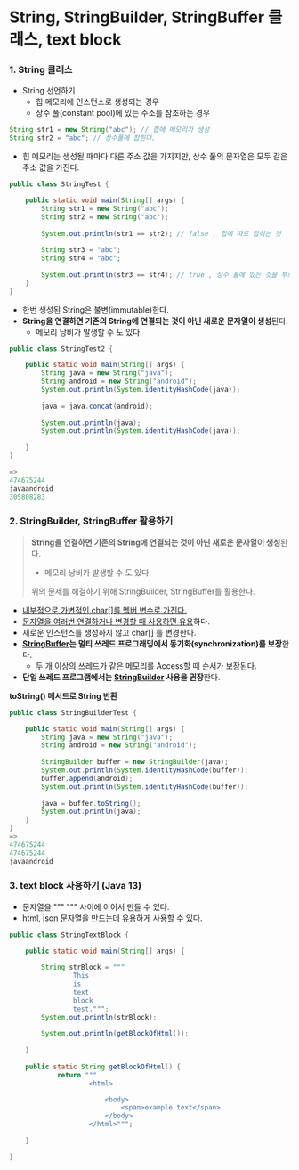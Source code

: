 # String, StringBuilder, StringBuffer 클래스, text block

### 1. String 클래스

- String 선언하기
  - 힙 메모리에 인스턴스로 생성되는 경우
  - 상수 풀(constant pool)에 있는 주소를 참조하는 경우

```java
String str1 = new String("abc"); // 힙에 메모리가 생성
String str2 = "abc"; // 상수풀에 잡힌다.
```

- 힙 메모리는 생성될 때마다 다른 주소 값을 가지지만, 상수 풀의 문자열은 모두 같은 주소 값을 가진다.

```java
public class StringTest {

	public static void main(String[] args) {
		String str1 = new String("abc");
		String str2 = new String("abc");
		
		System.out.println(str1 == str2); // false , 힙에 따로 잡히는 것
		
		String str3 = "abc";
		String str4 = "abc";
		
		System.out.println(str3 == str4); // true , 상수 풀에 있는 것을 부르는 것
	}
}
```

- 한번 생성된 String은 불변(immutable)한다.
- **String을 연결하면 기존의 String에 연결되는 것이 아닌 새로운 문자열이 생성**된다.
  - 메모리 낭비가 발생할 수 도 있다.

```java
public class StringTest2 {

	public static void main(String[] args) {
		String java = new String("java");
		String android = new String("android");
		System.out.println(System.identityHashCode(java));
		
		java = java.concat(android);
		
		System.out.println(java);
		System.out.println(System.identityHashCode(java));
		
	}
}

=> 
474675244
javaandroid
305808283
```



### 2. StringBuilder, StringBuffer 활용하기

> **String을 연결하면 기존의 String에 연결되는 것이 아닌 새로운 문자열이 생성**된다.
>
> - 메모리 낭비가 발생할 수 도 있다.
>
> 위의 문제를 해결하기 위해 StringBuilder, StringBuffer를 활용한다.



- <u>내부적으로 가변적인 char[]를 멤버 변수로 가진다.</u>
- <u>문자열을 여러번 연결하거나 변경할 때 사용하면 유용</u>하다.
- 새로운 인스턴스를 생성하지 않고 char[] 를 변경한다.
- **<u>StringBuffer</u>는 멀티 쓰레드 프로그래밍에서 동기화(synchronization)를 보장**한다.
  - 두 개 이상의 쓰레드가 같은 메모리를 Access할 때 순서가 보장된다.
- **단일 쓰레드 프로그램에서는 <u>StringBuilder</u> 사용을 권장**한다.



**toString() 메서드로 String 반환**

```java
public class StringBuilderTest {

	public static void main(String[] args) {
		String java = new String("java");
		String android = new String("android");
		
		StringBuilder buffer = new StringBuilder(java);
		System.out.println(System.identityHashCode(buffer));
		buffer.append(android);
		System.out.println(System.identityHashCode(buffer));
		
		java = buffer.toString();
		System.out.println(java);
	}
}
=>
474675244
474675244
javaandroid
```



### 3. text block 사용하기 (Java 13)

- 문자열을 """ """ 사이에 이어서 만들 수 있다.
- html, json 문자열을 만드는데 유용하게 사용할 수 있다.

```java
public class StringTextBlock {

	public static void main(String[] args) {
		
		String strBlock = """
				This 
				is 
				text
				block
				test.""";
		System.out.println(strBlock);
		
		System.out.println(getBlockOfHtml());
		
	}
	
	public static String getBlockOfHtml() {
		    return """
		            <html>

		                <body>
		                    <span>example text</span>
		                </body>
		            </html>""";
		
	}

}
```